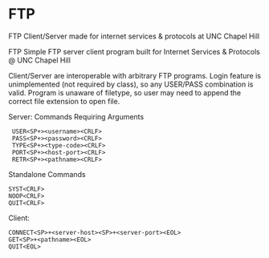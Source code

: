# FTP
FTP Client/Server made for internet services &amp; protocols at UNC Chapel Hill 

FTP
Simple FTP server client program built for Internet Services & Protocols @ UNC Chapel Hill

Client/Server are interoperable with arbitrary FTP programs. Login feature is unimplemented (not required by class), so any USER/PASS combination is valid. Program is unaware of filetype, so user may need to append the correct file extension to open file.

Server:
  Commands Requiring Arguments
    
     USER<SP+><username><CRLF>
     PASS<SP+><password><CRLF>
     TYPE<SP+><type-code><CRLF>
     PORT<SP+><host-port><CRLF>
     RETR<SP+><pathname><CRLF>

  Standalone Commands
    
    SYST<CRLF>
    NOOP<CRLF>
    QUIT<CRLF>

Client:

    CONNECT<SP>+<server-host><SP>+<server-port><EOL>
    GET<SP>+<pathname><EOL>
    QUIT<EOL>
